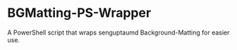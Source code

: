 # BGMatting-PS-Wrapper
A PowerShell script that wraps senguptaumd Background-Matting for easier use.
